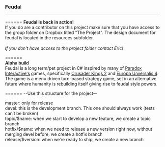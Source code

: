 <h3><strong>Feudal</strong></h3>
<hr/>
<!--Back in Action!!-->
======
<b>Feudal is back in action!</b>
<br/>
If you do are a contributor on this project make sure that you have access to the group folder on Dropbox titled "The Project". The design document for feudal is located in the resources subfolder.
<br/><br/>
<i>If you don't have access to the project folder contact Eric!</i>

======
<br/>
<b>Alpha build</b><br/>
Feudal is a long term/pet project in C# inspired by many of <a href="http://www.paradoxplaza.com/">Paradox Interactive's</a> games, specifically <a href="http://www.paradoxplaza.com/games/crusader-kings-ii">Crusader Kings 2</a> and <a href="http://www.europauniversalis4.com/">Europa Unversalis 4</a>.<br/>
The game is a menu driven turn-based strategy game, set in an alternative future where humanity is rebuilding itself giving rise to feudal style powers. 

======
--Use this structure for the project--
<br/>
<table>
	<tr>
		master: only for release<br/>
	</tr>
	<tr>
		devel: this is the development branch. This one should always work (tests can’t be broken)<br/>
	</tr>
	<tr>
		topic/$name: when we start to develop a new feature, we create a topic branch<br/>
	</tr>
	<tr>
		hotfix/$name: when we need to release a new version right now, without merging devel before, we create a hotfix branch<br/>
	</tr>
	<tr>
		release/$version: when we’re ready to ship, we create a new branch<br/>
	</tr>
</table>
